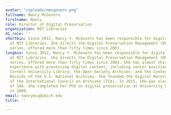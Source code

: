 ```yaml
---
avatar: "/uploads/nmcgovern.png"
fullname: Nancy McGovern
firstname: Nancy
role: Director of Digital Preservation
organization: MIT Libraries
d1_role: ''
shortbio: Since 2012, Nancy Y. McGovern has been responsible for digital preservation
  at MIT Libraries. She directs the Digital Preservation Management (DPM) workshop
  series, offered more than fifty times since 2003.
longbio: Since 2012, Nancy Y. McGovern has been responsible for digital preservation
  at MIT Libraries. She directs the Digital Preservation Management (DPM) workshop
  series, offered more than fifty times since 2003. She has almost thirty years of
  experience with preserving digital content, including senior positions at ICPSR;
  Cornell University Library; the Open Society Archives; and the Center for Electronic
  Records of the U.S. National Archives. She founded the Digital Records Expert Group
  of the International Council on Archives (ICA). In 2015, she was elected Vice President/President-elect
  of SAA. She completed her PhD on digital preservation at University College London
  in 2009.
email: nancymcg@umich.edu
title: ''

---
```

